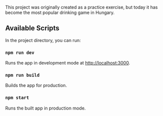 This project was originally created as a practice exercise, but today it has become the most popular drinking game in Hungary.


## Available Scripts

In the project directory, you can run:

### `npm run dev`

Runs the app in development mode at [http://localhost:3000](http://localhost:3000).

### `npm run build`

Builds the app for production.

### `npm start`

Runs the built app in production mode.

